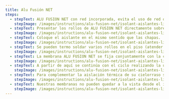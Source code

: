 ```yaml
---
title: Alu Fusión NET
steps:
  - stepText: ALU FUSION NET con red incorporada, evita el uso de red o alambres para su montado.
    stepImage: /images/instructions/alu-fusion-net/isolant-aislantes-linea-vivienda-alu-fusion-net-paso-a-paso-colocacion-paso-1.jpg
  - stepText: Presentar los rollos de ALU FUSION NET directamente sobre las correas del techo con la cara de aluminio mirando hacia arriba.
    stepImage: /images/instructions/alu-fusion-net/isolant-aislantes-linea-vivienda-alu-fusion-net-paso-a-paso-colocacion-paso-2.jpg
  - stepText: Coloque el aislante en el mismo sentido que las chapas.
    stepImage: /images/instructions/alu-fusion-net/isolant-aislantes-linea-vivienda-alu-fusion-net-paso-a-paso-colocacion-paso-3.jpg
  - stepText: Se pueden termo soldar varios rollos en el piso (atender a las condiciones del viento) para ahorrar tiempos de instalación.
    stepImage: /images/instructions/alu-fusion-net/isolant-aislantes-linea-vivienda-alu-fusion-net-paso-a-paso-colocacion-paso-4.jpg
  - stepText: La membrana ALU FUSION NET se fija conjuntamente con la chapa con tornillos autoperforantes, instalados en la cresta de la onda de la chapa.
    stepImage: /images/instructions/alu-fusion-net/isolant-aislantes-linea-vivienda-alu-fusion-net-paso-a-paso-colocacion-paso-5.jpg
  - stepText: A partir de aquí se continúa con el ciclo realizando la unión por termosoldado de los rollos de ALU FUSION NET sobre la estructura y colocando las chapas de cubierta, sujetándolas con autoperforantes.
    stepImage: /images/instructions/alu-fusion-net/isolant-aislantes-linea-vivienda-alu-fusion-net-paso-a-paso-colocacion-paso-6.jpg
  - stepText: Para complementar la aislación térmica de su cielorraso suspendido puede colocar ONDUSEC u ONDUSEC reflex sobre la estructura metálica del mismo.
    stepImage: /images/instructions/alu-fusion-net/isolant-aislantes-linea-vivienda-alu-fusion-net-paso-a-paso-colocacion-7.jpg
  - stepText: Nuestras membranas no pueden quedar a la vista desde el interior, es decir expuestas a la acción de los rayos UV por reflexión indirecta. Se debe completar el techo con un cielorraso suspendido.
    stepImage: /images/instructions/alu-fusion-net/isolant-aislantes-linea-vivienda-alu-fusion-net-paso-a-paso-colocacion-paso-8.jpg
---
```

